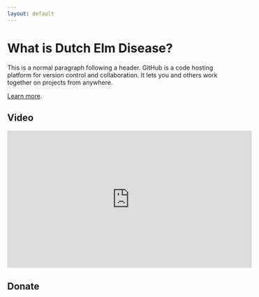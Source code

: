 ```yaml
---
layout: default
---
```


# What is Dutch Elm Disease?

This is a normal paragraph following a header. GitHub is a code hosting platform for version control and collaboration. It lets you and others work together on projects from anywhere.

[Learn more](./learn-more.html).

## Video

<!-- Center the video -->
<div class="container">
<iframe width="560" height="315" src="https://www.youtube.com/embed/dTVrdtDz9tU?si=4160hNGSnWnsF34r" title="YouTube video player" frameborder="0" allow="accelerometer; autoplay; clipboard-write; encrypted-media; gyroscope; picture-in-picture; web-share" referrerpolicy="strict-origin-when-cross-origin" allowfullscreen></iframe>
</div>

## Donate

<div class="gfm-embed" data-url="https://www.gofundme.com/f/a-bench-for-teddy-in-mvp/widget/medium?sharesheet=fundraiser sidebar&attribution_id=sl:89f83c96-d752-42d3-aa5b-29aab877aa60"></div><script defer src="https://www.gofundme.com/static/js/embed.js"></script>